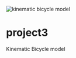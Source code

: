 ![kinematic bicycle model](https://user-images.githubusercontent.com/105028031/189498471-4e298dfe-de8a-4a12-96e2-b1a58bf881ab.jpeg)
# project3
Kinematic Bicycle model
